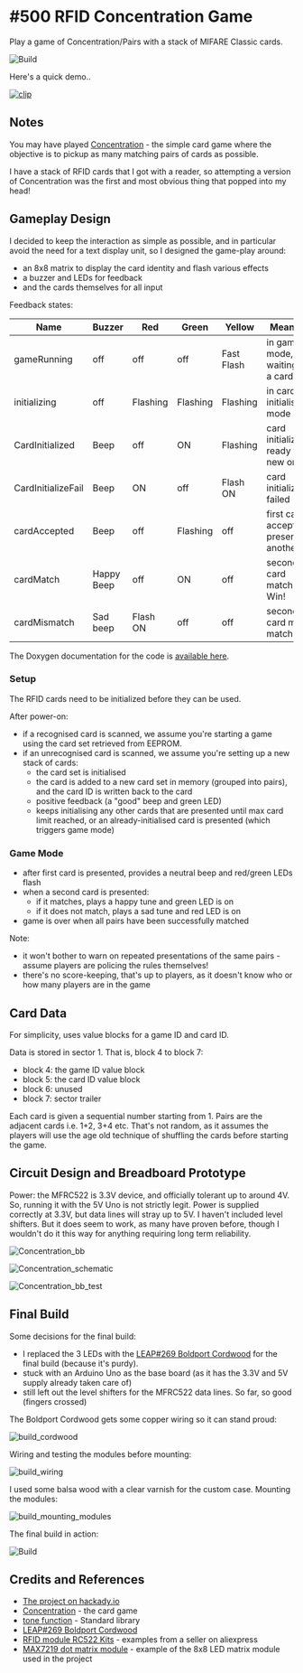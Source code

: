 # #500 RFID Concentration Game

Play a game of Concentration/Pairs with a stack of MIFARE Classic cards.

![Build](./assets/Concentration_build.jpg?raw=true)

Here's a quick demo..

[![clip](https://img.youtube.com/vi/e0_bCd3ZnEI/0.jpg)](https://www.youtube.com/watch?v=e0_bCd3ZnEI)

## Notes

You may have played [Concentration](https://en.wikipedia.org/wiki/Concentration_(card_game)) - the simple card game where
the objective is to pickup as many matching pairs of cards as possible.

I have a stack of RFID cards that I got with a reader, so attempting a version of Concentration was the first and most obvious thing that popped into my head!

## Gameplay Design

I decided to keep the interaction as simple as possible, and in particular avoid the need for a text display unit,
so I designed the game-play around:

* an 8x8 matrix to display the card identity and flash various effects
* a buzzer and LEDs for feedback
* and the cards themselves for all input

Feedback states:

| Name               | Buzzer     | Red      | Green      | Yellow     | Meaning..                              |
|--------------------|------------|----------|------------|------------|----------------------------------------|
| gameRunning        | off        | off      | off        | Fast Flash | in game mode, waiting for a card..     |
| initializing       | off        | Flashing | Flashing   | Flashing   | in card initialisation mode            |
| CardInitialized    | Beep       | off      | ON         | Flashing   | card initialized, ready for a new one  |
| CardInitializeFail | Beep       | ON       | off        | Flash ON   | card initialize failed                 |
| cardAccepted       | Beep       | off      | Flashing   | off        | first card accepted, present another.. |
| cardMatch          | Happy Beep | off      | ON         | off        | second card match. Win!                |
| cardMismatch       | Sad beep   | Flash ON | off        | off        | second card mis-match. Fail!           |


The Doxygen documentation for the code is [available here](./doc/html/index.html).

### Setup

The RFID cards need to be initialized before they can be used.

After power-on:

* if a recognised card is scanned, we assume you're starting a game using the card set retrieved from EEPROM.
* if an unrecognised card is scanned, we assume you're setting up a new stack of cards:
    * the card set is initialised
    * the card is added to a new card set in memory (grouped into pairs), and the card ID is written back to the card
    * positive feedback (a "good" beep and green LED)
    * keeps initialising any other cards that are presented until max card limit reached, or an already-initialised card is presented (which triggers game mode)

### Game Mode

* after first card is presented, provides a neutral beep and red/green LEDs flash
* when a second card is presented:
    * if it matches, plays a happy tune and green LED is on
    * if it does not match, plays a sad tune and red LED is on
* game is over when all pairs have been successfully matched

Note:

* it won't bother to warn on repeated presentations of the same pairs - assume players are policing the rules themselves!
* there's no score-keeping, that's up to players, as it doesn't know who or how many players are in the game


## Card Data

For simplicity, uses value blocks for a game ID and card ID.

Data is stored in sector 1. That is, block 4 to block 7:

* block 4: the game ID value block
* block 5: the card ID value block
* block 6: unused
* block 7: sector trailer

Each card is given a sequential number starting from 1. Pairs are the adjacent cards i.e. 1+2, 3+4 etc.
That's not random, as it assumes the players will use the age old technique of shuffling the cards before starting the game.


## Circuit Design and Breadboard Prototype

Power: the MFRC522 is 3.3V device, and officially tolerant up to around 4V.
So, running it with the 5V Uno is not strictly legit. Power is supplied
correctly at 3.3V, but data lines will stray up to 5V. I haven't included level shifters.
But it does seem to work, as many have proven before, though I wouldn't do it this way
for anything requiring long term reliability.

![Concentration_bb](./assets/Concentration_bb.jpg?raw=true)

![Concentration_schematic](./assets/Concentration_schematic.jpg?raw=true)

![Concentration_bb_test](./assets/Concentration_bb_test.jpg?raw=true)


## Final Build

Some decisions for the final build:

* I replaced the 3 LEDs with the [LEAP#269 Boldport Cordwood](../../../BoldportClub/cordwood) for the final build (because it's purdy).
* stuck with an Arduino Uno as the base board (as it has the 3.3V and 5V supply already taken care of)
* still left out the level shifters for the MFRC522 data lines. So far, so good (fingers crossed)


The Boldport Cordwood gets some copper wiring so it can stand proud:

![build_cordwood](./assets/build_cordwood.jpg?raw=true)

Wiring and testing the modules before mounting:

![build_wiring](./assets/build_wiring.jpg?raw=true)

I used some balsa wood with a clear varnish for the custom case. Mounting the modules:

![build_mounting_modules](./assets/build_mounting_modules.jpg?raw=true)

The final build in action:

![Build](./assets/Concentration_build.jpg?raw=true)

## Credits and References

* [The project on hackady.io](https://hackaday.io/project/168029-rfid-concentration-game)
* [Concentration](https://en.wikipedia.org/wiki/Concentration_(card_game)) - the card game
* [tone function](https://www.arduino.cc/reference/en/language/functions/advanced-io/tone/) - Standard library
* [LEAP#269 Boldport Cordwood](../../../BoldportClub/cordwood)
* [RFID module RC522 Kits](https://www.aliexpress.com/item/Free-Shipping-RFID-module-RC522-Kits-S50-13-56-Mhz-6cm-With-Tags-SPI-Write-Read/32523771442.html) - examples from a seller on aliexpress
* [MAX7219 dot matrix module](https://www.aliexpress.com/item/32580532205.html) - example of the 8x8 LED matrix module used in the project
